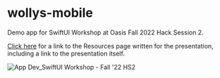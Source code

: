 # wollys-mobile
Demo app for SwiftUI Workshop at Oasis Fall 2022 Hack Session 2.

[Click here](https://hub.oasisneu.com/8996a97af23e4a27b88bd71a0d731443) for a link to the Resources page written for the presentation, including a link to the presentation itself.

![App Dev_SwiftUI Workshop - Fall '22 HS2](https://user-images.githubusercontent.com/57777918/191798178-ecaff443-9f2c-466b-8c46-cfc4c33ce2ca.png)
